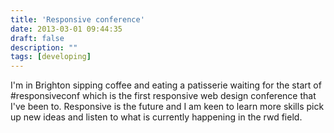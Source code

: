 ```yaml
---
title: 'Responsive conference'
date: 2013-03-01 09:44:35
draft: false
description: ""
tags: [developing]
---
```


I'm in Brighton sipping coffee and eating a patisserie waiting for the start of #responsiveconf which is the first responsive web design conference that I've been to. Responsive is the future and I am keen to learn more skills pick up new ideas and listen to what is currently happening in the rwd field.